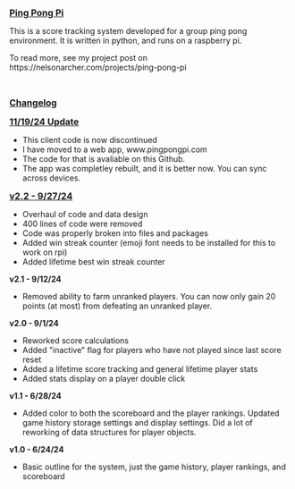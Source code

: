 <p><span style="text-decoration: underline;"><span style="font-size: 12pt;"><strong>Ping Pong Pi</strong></span></span></p>
<p>This is a score tracking system developed for a group ping pong environment. It is written in python, and runs on a raspberry pi.</p>
<p>To read more, see my project post on<br />https://nelsonarcher.com/projects/ping-pong-pi</p>
<p>&nbsp;</p>
<p><span style="text-decoration: underline;"><span style="font-size: 12pt;"><strong>Changelog</strong></span></span></p>

<p><span style="text-decoration: underline;"><span style="font-size: 12pt;"><strong>11/19/24 Update</strong></span></span></p>
<ul>
<li>This client code is now discontinued</li>
<li>I have moved to a web app, www.pingpongpi.com</li>
<li>The code for that is avaliable on this Github.</li>
<li>The app was completley rebuilt, and it is better now. You can sync across devices.</li>
</ul>

<p><span style="text-decoration: underline;"><span style="font-size: 12pt;"><strong>v2.2 - 9/27/24</strong></span></span></p>
<ul>
<li>Overhaul of code and data design</li>
<li>400 lines of code were removed</li>
<li>Code was properly broken into files and packages</li>
<li>Added win streak counter (emoji font needs to be installed for this to work on rpi)</li>
<li>Added lifetime best win streak counter</li>
</ul>

<p><strong>v2.1 - 9/12/24</strong></p>
<ul>
<li>Removed ability to farm unranked players. You can now only gain 20 points (at most) from defeating an unranked player.</li>
</ul>

<p><strong>v2.0 - 9/1/24</strong></p>
<ul>
<li>Reworked score calculations</li>
<li>Added "inactive" flag for players who have not played since last score reset</li>
<li>Added a lifetime score tracking and general lifetime player stats</li>
<li>Added stats display on a player double click</li>
</ul>

<p><strong>v1.1 - 6/28/24</strong></p>
<ul>
<li>Added color to both the scoreboard and the player rankings. Updated game history storage settings and display settings. Did a lot of reworking of data structures for player objects.</li>
</ul>
<p><strong>v1.0 - 6/24/24</strong></p>
<ul>
<li>Basic outline for the system, just the game history, player rankings, and scoreboard</li>
</ul>

